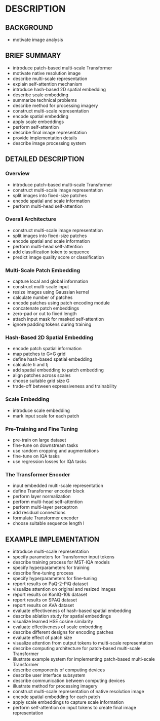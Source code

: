 # DESCRIPTION

## BACKGROUND

- motivate image analysis

## BRIEF SUMMARY

- introduce patch-based multi-scale Transformer
- motivate native resolution image
- describe multi-scale representation
- explain self-attention mechanism
- introduce hash-based 2D spatial embedding
- describe scale embedding
- summarize technical problems
- describe method for processing imagery
- construct multi-scale representation
- encode spatial embedding
- apply scale embeddings
- perform self-attention
- describe final image representation
- provide implementation details
- describe image processing system

## DETAILED DESCRIPTION

### Overview

- introduce patch-based multi-scale Transformer
- construct multi-scale image representation
- split images into fixed-size patches
- encode spatial and scale information
- perform multi-head self-attention

### Overall Architecture

- construct multi-scale image representation
- split images into fixed-size patches
- encode spatial and scale information
- perform multi-head self-attention
- add classification token to sequence
- predict image quality score or classification

### Multi-Scale Patch Embedding

- capture local and global information
- construct multi-scale input
- resize images using Gaussian kernel
- calculate number of patches
- encode patches using patch encoding module
- concatenate patch embeddings
- zero-pad or cut to fixed length
- attach input mask for masked self-attention
- ignore padding tokens during training

### Hash-Based 2D Spatial Embedding

- encode patch spatial information
- map patches to G×G grid
- define hash-based spatial embedding
- calculate ti and tj
- add spatial embedding to patch embedding
- align patches across scales
- choose suitable grid size G
- trade-off between expressiveness and trainability

### Scale Embedding

- introduce scale embedding
- mark input scale for each patch

### Pre-Training and Fine Tuning

- pre-train on large dataset
- fine-tune on downstream tasks
- use random cropping and augmentations
- fine-tune on IQA tasks
- use regression losses for IQA tasks

### The Transformer Encoder

- input embedded multi-scale representation
- define Transformer encoder block
- perform layer normalization
- perform multi-head self-attention
- perform multi-layer perceptron
- add residual connections
- formulate Transformer encoder
- choose suitable sequence length l

## EXAMPLE IMPLEMENTATION

- introduce multi-scale representation
- specify parameters for Transformer input tokens
- describe training process for MST-IQA models
- specify hyperparameters for training
- describe fine-tuning process
- specify hyperparameters for fine-tuning
- report results on PaQ-2-PiQ dataset
- visualize attention on original and resized images
- report results on KonIQ-10k dataset
- report results on SPAQ dataset
- report results on AVA dataset
- evaluate effectiveness of hash-based spatial embedding
- describe ablation study for spatial embeddings
- visualize learned HSE cosine similarity
- evaluate effectiveness of scale embedding
- describe different designs for encoding patches
- evaluate effect of patch size
- visualize attention from output tokens to multi-scale representation
- describe computing architecture for patch-based multi-scale Transformer
- illustrate example system for implementing patch-based multi-scale Transformer
- describe components of computing devices
- describe user interface subsystem
- describe communication between computing devices
- illustrate method for processing imagery
- construct multi-scale representation of native resolution image
- encode spatial embedding for each patch
- apply scale embeddings to capture scale information
- perform self-attention on input tokens to create final image representation

